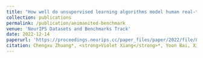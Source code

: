 ```yaml
---
title: "How well do unsupervised learning algorithms model human real-time and life-long learning?"
collection: publications
permalink: /publication/animanited-benchmark
venue: 'NeurIPS Datasets and Benchmarks Track'
date: 2022-12-14
paperurl: 'https://proceedings.neurips.cc/paper_files/paper/2022/file/8dfc3a2720a4112243a285b98e0d4415-Paper-Datasets_and_Benchmarks.pdf'
citation: Chengxu Zhuang*, <strong>Violet Xiang</strong>*, Yoon Bai, Xiaoxuan Jia, Nicholas Turk-Browne, Kenneth Norman, James J DiCarlo, Dan Yamins. (2022).'
---
```

